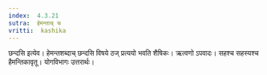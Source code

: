 ```yaml
---
index:  4.3.21
sutra:  हेमन्ताच् च
vritti:  kashika 
---
```


छन्दसि इत्येव। हेमन्तशब्दाच् छन्दसि विषये ठज् प्रत्ययो भवति शैषिकः। ऋत्वणो ऽपवादः। सहश्च सहस्यश्च हैमन्तिकावृतू। योगविभागः उत्तरार्थः।

